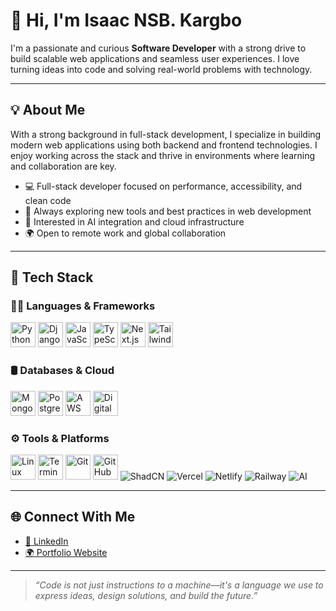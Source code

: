 # 👋 Hi, I'm Isaac NSB. Kargbo

I'm a passionate and curious **Software Developer** with a strong drive to build scalable web applications and seamless user experiences. I love turning ideas into code and solving real-world problems with technology.

---

## 💡 About Me

With a strong background in full-stack development, I specialize in building modern web applications using both backend and frontend technologies. I enjoy working across the stack and thrive in environments where learning and collaboration are key.

- 💻 Full-stack developer focused on performance, accessibility, and clean code  
- 🚀 Always exploring new tools and best practices in web development  
- 🧠 Interested in AI integration and cloud infrastructure  
- 🌍 Open to remote work and global collaboration  

---

## 🧰 Tech Stack

### 👨‍💻 Languages & Frameworks

<p align="left">
  <img src="https://cdn.jsdelivr.net/gh/devicons/devicon/icons/python/python-original.svg" height="40" alt="Python"/>
  <img src="https://cdn.jsdelivr.net/gh/devicons/devicon/icons/django/django-plain.svg" height="40" alt="Django"/>
  <img src="https://cdn.jsdelivr.net/gh/devicons/devicon/icons/javascript/javascript-original.svg" height="40" alt="JavaScript"/>
  <img src="https://cdn.jsdelivr.net/gh/devicons/devicon/icons/typescript/typescript-original.svg" height="40" alt="TypeScript"/>
  <img src="https://cdn.jsdelivr.net/gh/devicons/devicon/icons/nextjs/nextjs-original.svg" height="40" alt="Next.js"/>
  <img src="https://cdn.jsdelivr.net/gh/devicons/devicon/icons/tailwindcss/tailwindcss-plain.svg" height="40" alt="TailwindCSS"/>
</p>

### 🛢️ Databases & Cloud

<p align="left">
  <img src="https://cdn.jsdelivr.net/gh/devicons/devicon/icons/mongodb/mongodb-original.svg" height="40" alt="MongoDB"/>
  <img src="https://cdn.jsdelivr.net/gh/devicons/devicon/icons/postgresql/postgresql-original.svg" height="40" alt="PostgreSQL"/>
  <img src="https://cdn.jsdelivr.net/gh/devicons/devicon/icons/amazonwebservices/amazonwebservices-original.svg" height="40" alt="AWS"/>
  <img src="https://cdn.jsdelivr.net/gh/devicons/devicon/icons/digitalocean/digitalocean-original.svg" height="40" alt="DigitalOcean"/>
</p>

### ⚙️ Tools & Platforms

<p align="left">
  <img src="https://cdn.jsdelivr.net/gh/devicons/devicon/icons/linux/linux-original.svg" height="40" alt="Linux"/>
  <img src="https://cdn.jsdelivr.net/gh/devicons/devicon/icons/bash/bash-original.svg" height="40" alt="Terminal"/>
  <img src="https://cdn.jsdelivr.net/gh/devicons/devicon/icons/git/git-original.svg" height="40" alt="Git"/>
  <img src="https://cdn.jsdelivr.net/gh/devicons/devicon/icons/github/github-original.svg" height="40" alt="GitHub"/>
  <img src="https://img.shields.io/badge/ShadCN-000?style=for-the-badge&logo=data:image/svg+xml;base64,PHN2ZyBmaWxsPSJ3aGl0ZSIgaGVpZ2h0PSIyNCIgd2lkdGg9IjI0IiB4bWxucz0iaHR0cDovL3d3dy53My5vcmcvMjAwMC9zdmciPjxwYXRoIGQ9Ik0xMiAyYTEwIDEwIDAgMSAwIDEwIDEwQTEwIDEwIDAgMCAwIDEyIDJ6bTAgMmE4IDggMCAxIDEgMCAxNiA4IDggMCAwIDEgMC0xNnoiLz48L3N2Zz4=&logoColor=white&label=ShadCN&labelColor=111" alt="ShadCN"/>
  <img src="https://img.shields.io/badge/Vercel-000?logo=vercel&logoColor=white&style=for-the-badge" alt="Vercel"/>
  <img src="https://img.shields.io/badge/Netlify-00C7B7?logo=netlify&logoColor=white&style=for-the-badge" alt="Netlify"/>
  <img src="https://img.shields.io/badge/Railway-000?logo=railway&logoColor=white&style=for-the-badge" alt="Railway"/>
  <img src="https://img.shields.io/badge/AI-111?style=for-the-badge&logo=OpenAI&logoColor=white" alt="AI"/>
</p>

---

## 🌐 Connect With Me

- [💼 LinkedIn](https://www.linkedin.com/in/isaacnsbkargbo)  
- [🌍 Portfolio Website](https://nsbkargbo.vercel.app)

---

> _“Code is not just instructions to a machine—it's a language we use to express ideas, design solutions, and build the future.”_
